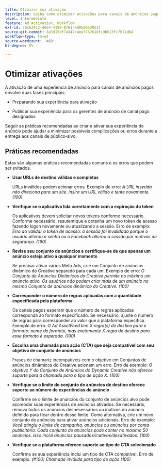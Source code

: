 ```yaml
---
title: Otimizar sua ativação
description: Saiba como otimizar ativações para canais de anúncios pagos de terceiros.
level: Intermediate
feature: Ad Activation, Workflow
exl-id: 5bc624c2-d064-4190-8761-ed05d0629d1f
source-git-commit: 8a5d15df7a347c4ee7767610fc9bb23fc7b71db4
workflow-type: tm+mt
source-wordcount: '460'
ht-degree: 0%

---
```


# Otimizar ativações

A ativação de uma experiência de anúncio para canais de anúncios pagos envolve duas fases principais:

* Preparando sua experiência para ativação

* Publicar sua experiência para os gerentes de anúncio de canal pago designados

Seguir as práticas recomendadas ao criar e ativar sua experiência de anúncio pode ajudar a minimizar possíveis complicações ou erros durante a entrega aos canais de público-alvo.

## Práticas recomendadas

Estas são algumas práticas recomendadas comuns e os erros que podem ser evitados.

* **Usar URLs de destino válidas e completas**

  URLs inválidos podem acionar erros. Exemplo de erro: _A URL inserida não direciona para um site. Insira um URL válido e tente novamente. (100)_

* **Verifique se o aplicativo lida corretamente com a expiração do token**

  Os aplicativos devem solicitar novos tokens conforme necessário. Conforme necessário, reautentique e obtenha um novo token de acesso fazendo logon novamente ou atualizando a sessão. Erro de exemplo: _Erro ao validar o token de acesso: a sessão foi invalidada porque o usuário alterou a senha ou o Facebook alterou a sessão por motivos de segurança. (190)_

* **Revise seu conjunto de anúncios e certifique-se de que apenas um anúncio esteja ativo a qualquer momento**

  Se precisar ativar vários Meta Ads, crie um Conjunto de anúncios dinâmico do Creative separado para cada um. Exemplo de erro: _O Conjunto de Anúncios Dinâmicos do Creative permite no máximo um anúncio ativo. Os usuários não podem criar mais de um anúncio no mesmo Conjunto de anúncios dinâmico do Creative. (100)_

* **Corresponder o número de regras aplicadas com a quantidade especificada pela plataforma**

  Os canais pagos esperam que o número de regras aplicadas corresponda ao formato especificado.  Se necessário, ajuste o número de regras para corresponder ao valor que a plataforma especifica. Exemplo de erro: _O Ad AssetFeed tem X regra(s) de destino para o formato: nome do formato, mas exatamente X regra de destino para esse formato é esperada. (100)_

* **Escolha uma chamada para ação (CTA) que seja compatível com seu objetivo de conjunto de anúncios**

  Frases de chamariz incompatíveis com o objetivo em Conjuntos de anúncios dinâmicos do Creative acionam um erro. Erro de exemplo: _O objetivo Y do Conjunto de Anúncios do Dynamic Creative não oferece suporte para a chamada para o tipo de ação X. (100)_

* **Verifique se o limite do conjunto de anúncios de destino oferece suporte ao número de experiências de anúncio**

  Confirme se o limite de anúncios do conjunto de anúncios alvo pode acomodar suas experiências de anúncios ativados. Se necessário, remova todos os anúncios desnecessários ou inativos do anúncio definido para ficar dentro desse limite. Como alternativa, crie um novo conjunto de anúncios para ativar anúncios adicionais. Erro de exemplo: _Você atingiu o limite de campanha, anúncios ou anúncios por conta publicitária. Cada conjunto de anúncios pode conter no máximo 50 anúncios. Isso inclui anúncios pausados/inativos/desativados. (100)_

* **Verifique se a plataforma oferece suporte ao tipo de CTA selecionado**

  Confirme se sua experiência inclui um tipo de CTA compatível. Erro de exemplo: _(#100) Chamada inválida para tipo de ação (100)_
